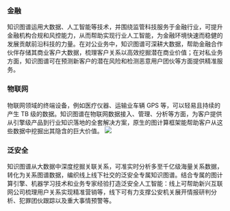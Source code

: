 ### 金融 
知识图谱运用大数据、人工智能等技术，并围绕监管科技服务于金融行业，可提升金融机构合规和风控能力，从而帮助实现行业人工智能，为金融环境快速而稳健的发展贡献前沿科技的力量。在对公业务中，知识图谱可深耕大数据，帮助金融合作伙伴存储其商业客户大数据，梳理客户关系以高效挖掘潜在商业价值；在对私业务方面，知识图谱可在预测新客户的潜在风险和检测恶意用户团伙等方面提供精准服务。

### 物联网
物联网领域的终端设备，例如医疗仪器、运输业车辆 GPS 等，可以轻易且持续的产生 TB 级的数据。知识图谱在物联网数据接入、管理、分析等方面，为客户提供从引擎级产品到行业知识落地的全套解决方案，原生的图计算框架能帮助客户从这些数据中挖掘出其隐含的巨大价值。 
![](https://mc.qcloudimg.com/static/img/43aca1a258043344b2cfbb6904b85fcc/image.svg)

### 泛安全
知识图谱从大数据中深度挖掘关联关系，可准实时分析多至千亿级海量关系数据，转化为关系图谱数据，编织线上线下社交的泛安全专属知识图谱。结合专属的图计算引擎、机器学习技术和业务专家经验打造泛安全人工智能：线上可帮助新兴互联网公司梳理用户关系实现精准营销等，线下可有力支撑公安机关展开情报研判分析、犯罪团伙跟踪以及重大事情预警等。
